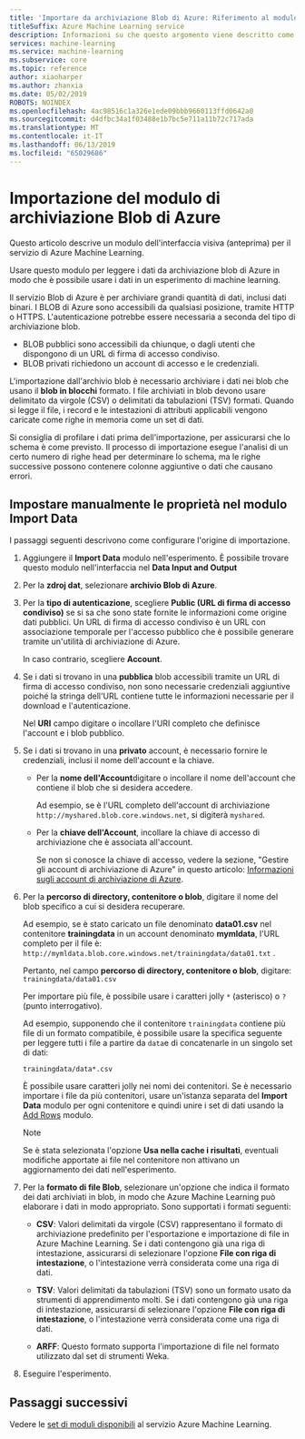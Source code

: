 ```yaml
---
title: 'Importare da archiviazione Blob di Azure: Riferimento al modulo'
titleSuffix: Azure Machine Learning service
description: Informazioni su che questo argomento viene descritto come utilizzare l'importazione del modulo di archiviazione Blob di Azure nel servizio Azure Machine Learning per leggere i dati dall'archiviazione blob di Azure, in modo che è possibile usare i dati in un esperimento di machine learning.
services: machine-learning
ms.service: machine-learning
ms.subservice: core
ms.topic: reference
author: xiaoharper
ms.author: zhanxia
ms.date: 05/02/2019
ROBOTS: NOINDEX
ms.openlocfilehash: 4ac98516c1a326e1ede09bbb9660113ffd0642a0
ms.sourcegitcommit: d4dfbc34a1f03488e1b7bc5e711a11b72c717ada
ms.translationtype: MT
ms.contentlocale: it-IT
ms.lasthandoff: 06/13/2019
ms.locfileid: "65029686"
---
```

# <a name="import-from-azure-blob-storage-module"></a>Importazione del modulo di archiviazione Blob di Azure

Questo articolo descrive un modulo dell'interfaccia visiva (anteprima) per il servizio di Azure Machine Learning.

Usare questo modulo per leggere i dati da archiviazione blob di Azure in modo che è possibile usare i dati in un esperimento di machine learning.  

Il servizio Blob di Azure è per archiviare grandi quantità di dati, inclusi dati binari. I BLOB di Azure sono accessibili da qualsiasi posizione, tramite HTTP o HTTPS. L'autenticazione potrebbe essere necessaria a seconda del tipo di archiviazione blob. 

- BLOB pubblici sono accessibili da chiunque, o dagli utenti che dispongono di un URL di firma di accesso condiviso.
- BLOB privati richiedono un account di accesso e le credenziali.

L'importazione dall'archivio blob è necessario archiviare i dati nei blob che usano il **blob in blocchi** formato. I file archiviati in blob devono usare delimitato da virgole (CSV) o delimitati da tabulazioni (TSV) formati. Quando si legge il file, i record e le intestazioni di attributi applicabili vengono caricate come righe in memoria come un set di dati.


Si consiglia di profilare i dati prima dell'importazione, per assicurarsi che lo schema è come previsto. Il processo di importazione esegue l'analisi di un certo numero di righe head per determinare lo schema, ma le righe successive possono contenere colonne aggiuntive o dati che causano errori.



## <a name="manually-set-properties-in-the-import-data-module"></a>Impostare manualmente le proprietà nel modulo Import Data

I passaggi seguenti descrivono come configurare l'origine di importazione.

1. Aggiungere il **Import Data** modulo nell'esperimento. È possibile trovare questo modulo nell'interfaccia nel **Data Input and Output**

2. Per la **zdroj dat**, selezionare **archivio Blob di Azure**.

3. Per la **tipo di autenticazione**, scegliere **Public (URL di firma di accesso condiviso)** se si sa che sono state fornite le informazioni come origine dati pubblici. Un URL di firma di accesso condiviso è un URL con associazione temporale per l'accesso pubblico che è possibile generare tramite un'utilità di archiviazione di Azure.

    In caso contrario, scegliere **Account**.

4. Se i dati si trovano in una **pubblica** blob accessibili tramite un URL di firma di accesso condiviso, non sono necessarie credenziali aggiuntive poiché la stringa dell'URL contiene tutte le informazioni necessarie per il download e l'autenticazione.

    Nel **URI** campo digitare o incollare l'URI completo che definisce l'account e i blob pubblico.



5. Se i dati si trovano in una **privato** account, è necessario fornire le credenziali, inclusi il nome dell'account e la chiave.

    - Per la **nome dell'Account**digitare o incollare il nome dell'account che contiene il blob che si desidera accedere.

        Ad esempio, se è l'URL completo dell'account di archiviazione `http://myshared.blob.core.windows.net`, si digiterà `myshared`.

    - Per la **chiave dell'Account**, incollare la chiave di accesso di archiviazione che è associata all'account.

        Se non si conosce la chiave di accesso, vedere la sezione, "Gestire gli account di archiviazione di Azure" in questo articolo: [Informazioni sugli account di archiviazione di Azure](https://docs.microsoft.com/azure/storage/storage-create-storage-account).

6. Per la **percorso di directory, contenitore o blob**, digitare il nome del blob specifico a cui si desidera recuperare.

    Ad esempio, se è stato caricato un file denominato **data01.csv** nel contenitore **trainingdata** in un account denominato **mymldata**, l'URL completo per il file è: `http://mymldata.blob.core.windows.net/trainingdata/data01.txt` .

    Pertanto, nel campo **percorso di directory, contenitore o blob**, digitare: `trainingdata/data01.csv`

    Per importare più file, è possibile usare i caratteri jolly `*` (asterisco) o `?` (punto interrogativo).

    Ad esempio, supponendo che il contenitore `trainingdata` contiene più file di un formato compatibile, è possibile usare la specifica seguente per leggere tutti i file a partire da `data`e di concatenarle in un singolo set di dati:

    `trainingdata/data*.csv`

    È possibile usare caratteri jolly nei nomi dei contenitori. Se è necessario importare i file da più contenitori, usare un'istanza separata del **Import Data** modulo per ogni contenitore e quindi unire i set di dati usando la [Add Rows](./add-rows.md) modulo.

    > [!NOTE]
    > Se è stata selezionata l'opzione **Usa nella cache i risultati**, eventuali modifiche apportate ai file nel contenitore non attivano un aggiornamento dei dati nell'esperimento.

7. Per la **formato di file Blob**, selezionare un'opzione che indica il formato dei dati archiviati in blob, in modo che Azure Machine Learning può elaborare i dati in modo appropriato. Sono supportati i formati seguenti:

    - **CSV**: Valori delimitati da virgole (CSV) rappresentano il formato di archiviazione predefinito per l'esportazione e importazione di file in Azure Machine Learning. Se i dati contengono già una riga di intestazione, assicurarsi di selezionare l'opzione **File con riga di intestazione**, o l'intestazione verrà considerata come una riga di dati.

       

    - **TSV**: Valori delimitati da tabulazioni (TSV) sono un formato usato da strumenti di apprendimento molti. Se i dati contengono già una riga di intestazione, assicurarsi di selezionare l'opzione **File con riga di intestazione**, o l'intestazione verrà considerata come una riga di dati.

       

    - **ARFF**: Questo formato supporta l'importazione di file nel formato utilizzato dal set di strumenti Weka. 

   

8. Eseguire l'esperimento.


## <a name="next-steps"></a>Passaggi successivi

Vedere le [set di moduli disponibili](module-reference.md) al servizio Azure Machine Learning. 